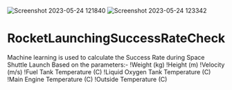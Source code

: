 
![Screenshot 2023-05-24 121840](https://github.com/Ankit1017/RocketLaunchingSuccessRateCheck/assets/98407157/634eff2a-9fca-4dda-a6ec-e9d86ebb7361)
![Screenshot 2023-05-24 123342](https://github.com/Ankit1017/RocketLaunchingSuccessRateCheck/assets/98407157/7ebe76a5-a7bb-41c8-aa5b-b8810ab2d5b4)
# RocketLaunchingSuccessRateCheck
Machine learning is used to calculate the Success Rate during Space Shuttle Launch Based on the parameters:- 
!Weight (kg) 
!Height (m) 
!Velocity (m/s) 
!Fuel Tank Temperature (C) 
!Liquid Oxygen Tank Temperature (C) 
!Main Engine Temperature (C) 
!Outside Temperature (C)
